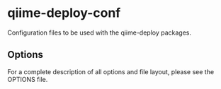 qiime-deploy-conf
=================

Configuration files to be used with the qiime-deploy packages.

Options
-------

For a complete description of all options and file layout, please see the
OPTIONS file.
